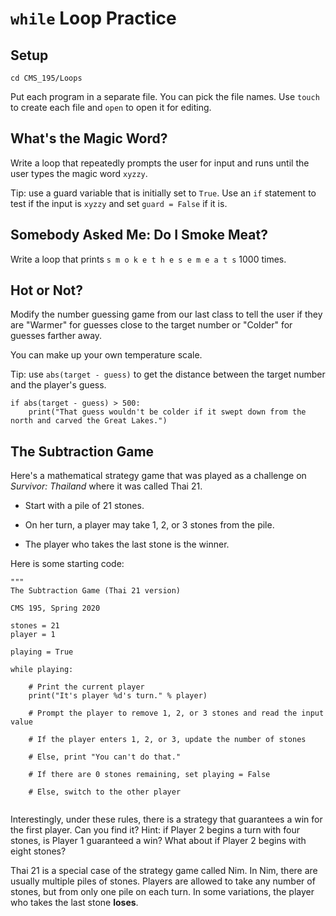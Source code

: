 # `while` Loop Practice

## Setup

```
cd CMS_195/Loops
```

Put each program in a separate file. You can pick the file names. Use `touch` to create each file and `open` to open it for editing.

## What's the Magic Word?

Write a loop that repeatedly prompts the user for input and runs until the user types the magic word `xyzzy`.

Tip: use a guard variable that is initially set to `True`. Use an `if` statement to test if the input is `xyzzy` and set 
`guard = False` if it is.

## Somebody Asked Me: Do I Smoke Meat?

Write a loop that prints `s m o k e t h e s e m e a t s` 1000 times.

## Hot or Not?

Modify the number guessing game from our last class to tell the user if they are "Warmer" for guesses close to the target number or
"Colder" for guesses farther away.

You can make up your own temperature scale.

Tip: use `abs(target - guess)` to get the distance between the target number and the player's guess.

```
if abs(target - guess) > 500:
    print("That guess wouldn't be colder if it swept down from the north and carved the Great Lakes.")

```

## The Subtraction Game

Here's a mathematical strategy game that was played as a challenge on *Survivor: Thailand* where it was called Thai 21.

- Start with a pile of 21 stones.

- On her turn, a player may take 1, 2, or 3 stones from the pile.

- The player who takes the last stone is the winner.

Here is some starting code:

```
"""
The Subtraction Game (Thai 21 version)

CMS 195, Spring 2020

stones = 21
player = 1

playing = True

while playing:

    # Print the current player
    print("It's player %d's turn." % player)

    # Prompt the player to remove 1, 2, or 3 stones and read the input value
    
    # If the player enters 1, 2, or 3, update the number of stones
    
    # Else, print "You can't do that."
    
    # If there are 0 stones remaining, set playing = False
    
    # Else, switch to the other player
    
```

Interestingly, under these rules, there is a strategy that guarantees a win for the first player. Can you find it? Hint: if Player 2 begins a turn with four stones, is Player 1 guaranteed a win? What about if Player 2 begins with eight stones?

Thai 21 is a special case of the strategy game called Nim. In Nim, there are usually multiple piles of stones. Players are allowed to
take any number of stones, but from only one pile on each turn. In some variations, the player who takes the last stone **loses**.
